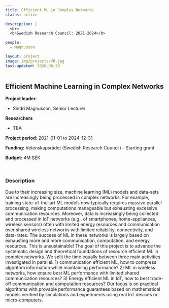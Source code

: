 ```yaml
---
title: Efficient ML in Complex Networks
status: active

description: |
  <br>
  <b>Swedish Research Council: 2021-2024</b>

people:
  - Magnusson

layout: project
image: img/projects/VR.jpg
last-updated: 2020-06-20
---
```


##  Efficient Machine Learning in Complex Networks

**Project leader**:
- Sindri Magnusson, Senior Lecturer

**Researchers**
- TBA

**Project period:** 2021-01-01 to 2024-12-31

**Funding:** Vetenskapsrådet (Swedish Research Council) - Starting grant

**Budget:** 4M SEK

<br>

### Description

Due to their increasing size, machine learning (ML) models and data-sets are increasingly being processed in complex networks. For example, training state-of-the-art ML models now typically requires massive parallel processing, making computations manageable but exhausting excessive communication resources. Moreover, data is increasingly being collected and processed in IoT networks (e.g., of smartphones, home-appliances, wireless sensors) often with limited energy resources and communication over shared wireless networks with limited reliability, connectivity, and data-rates. The success of ML in these networks is largely based on exhausting more and more communication, computation, and energy resources. This is unsustainable! The goal of this project is to advance the systematic design and theoretical foundations of resource efficient ML in complex networks.  We split the time equally between three main activities investigated in parallel: 1) communication efficient ML, how to compress algorithm information while maintaining performance? 2) ML in wireless networks, how ensure best ML performance with limited shared communication resources? 3) Energy efficient ML in IoT, how to best trade-off communication and computation resources? Our focus is on practical algorithms with provable performance guarantees based on mathematical models verified by simulations and experiments using real IoT devices or micro-computers.
